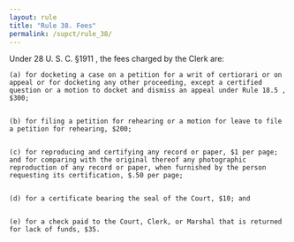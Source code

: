 ```yaml
---
layout: rule
title: "Rule 38. Fees"
permalink: /supct/rule_38/
---
```


Under 28 U. S. C. §1911 , the fees charged by the Clerk are:


    (a) for docketing a case on a petition for a writ of certiorari or on appeal or for docketing any other proceeding, except a certified question or a motion to docket and dismiss an appeal under Rule 18.5 , $300;


    (b) for filing a petition for rehearing or a motion for leave to file a petition for rehearing, $200;


    (c) for reproducing and certifying any record or paper, $1 per page; and for comparing with the original thereof any photographic reproduction of any record or paper, when furnished by the person requesting its certification, $.50 per page;


    (d) for a certificate bearing the seal of the Court, $10; and


    (e) for a check paid to the Court, Clerk, or Marshal that is returned for lack of funds, $35.